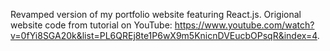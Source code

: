 Revamped version of my portfolio website featuring React.js. Origional website code from tutorial on YouTube: https://www.youtube.com/watch?v=0fYi8SGA20k&list=PL6QREj8te1P6wX9m5KnicnDVEucbOPsqR&index=4.

